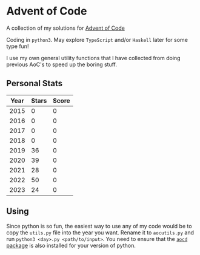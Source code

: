 # Advent of Code

A collection of my solutions for [Advent of Code](https://adventofcode.com/)

Coding in `python3`. May explore `TypeScript` and/or `Haskell` later for some type fun!

I use my own general utility functions that I have collected
from doing previous AoC's to speed up the boring stuff.

## Personal Stats

| Year | Stars | Score |
| ---- | ----- | ----- |
| 2015 | 0     | 0     |
| 2016 | 0     | 0     |
| 2017 | 0     | 0     |
| 2018 | 0     | 0     |
| 2019 | 36    | 0     |
| 2020 | 39    | 0     |
| 2021 | 28    | 0     |
| 2022 | 50    | 0     |
| 2023 | 24    | 0     |

## Using

Since python is so fun, the easiest way to use any of my
code would be to copy the `utils.py` file into the year you
want. Rename it to `aocutils.py` and run
`python3 <day>.py <path/to/input>`. You need to ensure that
the [`aocd` package](https://pypi.org/project/advent-of-code-data/)
is also installed for your version of python.
